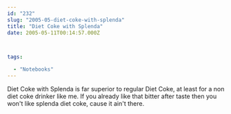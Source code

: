 ```yaml
---
id: "232"
slug: "2005-05-diet-coke-with-splenda"
title: "Diet Coke with Splenda"
date: 2005-05-11T00:14:57.000Z



tags:

  - "Notebooks"
---
```

<div class="sqs-html-content">
  <p>Diet Coke with Splenda is far superior to regular Diet Coke, at least for a non diet coke drinker like me.  If you already like that bitter after taste then you won't like splenda diet coke, cause it ain't there.</p>
</div>
